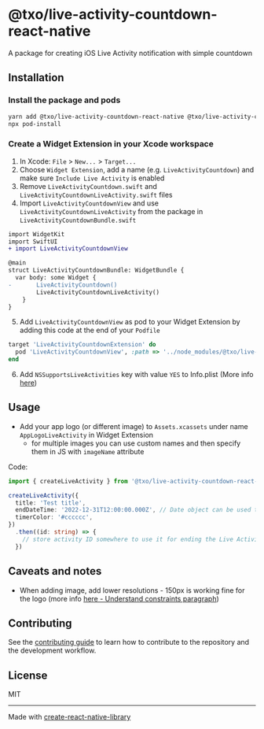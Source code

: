 # @txo/live-activity-countdown-react-native

A package for creating iOS Live Activity notification with simple countdown

## Installation

### Install the package and pods
```sh
yarn add @txo/live-activity-countdown-react-native @txo/live-activity-countdown-view-react-native
npx pod-install
```

### Create a Widget Extension in your Xcode workspace
1. In Xcode: `File` > `New...` > `Target...`
2. Choose `Widget Extension`, add a name (e.g. `LiveActivityCountdown`) and make sure `Include Live Activity` is enabled
3. Remove `LiveActivityCountdown.swift` and `LiveActivityCountdownLiveActivity.swift` files
4. Import `LiveActivityCountdownView` and use `LiveActivityCountdownLiveActivity` from the package in `LiveActivityCountdownBundle.swift`
```diff
import WidgetKit
import SwiftUI
+ import LiveActivityCountdownView

@main
struct LiveActivityCountdownBundle: WidgetBundle {
  var body: some Widget {
-       LiveActivityCountdown()
        LiveActivityCountdownLiveActivity()
    }
}
```
5. Add `LiveActivityCountdownView` as pod to your Widget Extension by adding this code at the end of your `Podfile`
```ruby
target 'LiveActivityCountdownExtension' do
  pod 'LiveActivityCountdownView', :path => '../node_modules/@txo/live-activity-countdown-view-react-native'
end
```
6. Add `NSSupportsLiveActivities` key with value `YES` to Info.plist (More info [here](https://developer.apple.com/documentation/activitykit/displaying-live-data-with-live-activities))

## Usage

- Add your app logo (or different image) to `Assets.xcassets` under name `AppLogoLiveActivity` in Widget Extension
  - for multiple images you can use custom names and then specify them in JS with `imageName` attribute

Code: 
```typescript
import { createLiveActivity } from '@txo/live-activity-countdown-react-native';

createLiveActivity({
  title: 'Test title',
  endDateTime: '2022-12-31T12:00:00.000Z', // Date object can be used too
  timerColor: '#cccccc',
})
  .then((id: string) => {
    // store activity ID somewhere to use it for ending the Live Activity later
  })
```

## Caveats and notes
- When adding image, add lower resolutions - 150px is working fine for the logo (more info [here - Understand constraints paragraph](https://developer.apple.com/documentation/activitykit/displaying-live-data-with-live-activities))

## Contributing

See the [contributing guide](CONTRIBUTING.md) to learn how to contribute to the repository and the development workflow.

## License

MIT

---

Made with [create-react-native-library](https://github.com/callstack/react-native-builder-bob)
